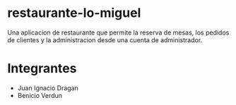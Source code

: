 # restaurante-lo-miguel
Una aplicacion de restaurante que permite la reserva de mesas, los pedidos de clientes y la administracion desde una cuenta de administrador.

# Integrantes
* Juan Ignacio Dragan
* Benicio Verdun
